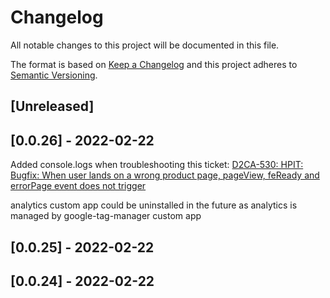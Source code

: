 # Changelog

All notable changes to this project will be documented in this file.

The format is based on [Keep a Changelog](http://keepachangelog.com/en/1.0.0/)
and this project adheres to [Semantic Versioning](http://semver.org/spec/v2.0.0.html).

## [Unreleased]

## [0.0.26] - 2022-02-22
Added console.logs when troubleshooting this ticket: 
[D2CA-530: HPIT: Bugfix: When user lands on a wrong product page, pageView, feReady and errorPage event does not trigger](https://whirlpoolgtm.atlassian.net/browse/D2CA-530)

analytics custom app could be uninstalled in the future as analytics is managed by google-tag-manager custom app
## [0.0.25] - 2022-02-22
## [0.0.24] - 2022-02-22
